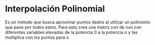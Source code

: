 # Interpolación Polinomial
 
Es un método que busca aproximar puntos dados al utilizar un polinomio que pase por todos estos. Para esto crea una matriz con de nxn con diferentes variables elevadas de la potencia 0 a la potencia n y las multiplica con los puntos para o
<!--stackedit_data:
eyJoaXN0b3J5IjpbMTUxNTU3ODY4NSwtMjA5NDQ3MzY2MV19
-->